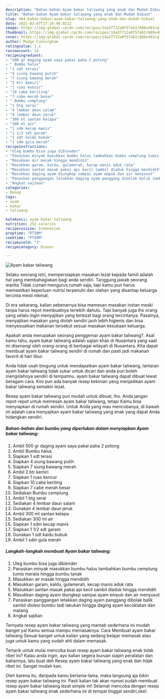 ```yaml
---
description: "Bahan-bahan Ayam bakar taliwang yang enak dan Mudah Dibuat"
title: "Bahan-bahan Ayam bakar taliwang yang enak dan Mudah Dibuat"
slug: 464-bahan-bahan-ayam-bakar-taliwang-yang-enak-dan-mudah-dibuat
date: 2021-03-07T17:34:40.011Z
image: https://img-global.cpcdn.com/recipes/14a37712a0f57ab2/680x482cq70/ayam-bakar-taliwang-foto-resep-utama.jpg
thumbnail: https://img-global.cpcdn.com/recipes/14a37712a0f57ab2/680x482cq70/ayam-bakar-taliwang-foto-resep-utama.jpg
cover: https://img-global.cpcdn.com/recipes/14a37712a0f57ab2/680x482cq70/ayam-bakar-taliwang-foto-resep-utama.jpg
author: Madge Cunningham
ratingvalue: 3.1
reviewcount: 14
recipeingredient:
- "500 gr daging ayam saya pakai paha 2 potong"
- " Bumbu halus"
- "1 sdt terasi"
- "4 siung bawang putih"
- "7 siung bawang merah"
- "2 btr kemiri"
- "1 ruas kencur"
- "10 cabe keriting"
- "7 cabe merah besar"
- " Bumbu cemplung"
- "1 btg serai"
- "4 lembar daun salam"
- "4 lembar daun jeruk"
- "300 ml santan kelapa"
- "300 ml air"
- "1 sdm kecap manis"
- "1 1/2 sdt garam"
- "1 sdt kaldu bubuk"
- "1 sdm gula merah"
recipeinstructions:
- "Uleg bumbu bisa juga diblender"
- "Panaskan minyak masukkan bumbu halus tambahkan bumbu cemplung tumis merata hingga bumbu tanak"
- "Masukkan air masak hingga mendidih"
- "Masukkan garam, kaldu, gulamerah, kecap manis aduk rata"
- "Masukkan santan masak pakai api kecil sambil diaduk hingga mendidih"
- "Masukkan daging ayam diungkep sampai ayam empuk dan air menyusut"
- "Panaskan panggangan letakkan daging ayam panggang dibolak balik sambil diolesi bumbu tadi lakukan hingga daging ayam kecoklatan dan matang"
- "Angkat sajikan"
categories:
- Resep
tags:
- ayam
- bakar
- taliwang

katakunci: ayam bakar taliwang 
nutrition: 252 calories
recipecuisine: Indonesian
preptime: "PT30M"
cooktime: "PT49M"
recipeyield: "3"
recipecategory: Dinner

---
```



![Ayam bakar taliwang](https://img-global.cpcdn.com/recipes/14a37712a0f57ab2/680x482cq70/ayam-bakar-taliwang-foto-resep-utama.jpg)

Selaku seorang istri, mempersiapkan masakan lezat kepada famili adalah hal yang membahagiakan bagi anda sendiri. Tanggung jawab seorang  wanita Tidak cuman mengurus rumah saja, tapi kamu pun harus memastikan keperluan nutrisi terpenuhi dan olahan yang disantap keluarga tercinta mesti nikmat.

Di era  sekarang, kalian sebenarnya bisa memesan masakan instan meski tanpa harus repot membuatnya terlebih dahulu. Tapi banyak juga lho orang yang selalu ingin menyajikan yang terlezat bagi orang tercintanya. Pasalnya, menyajikan masakan yang diolah sendiri jauh lebih higienis dan bisa menyesuaikan makanan tersebut sesuai masakan kesukaan keluarga. 



Apakah anda merupakan seorang penggemar ayam bakar taliwang?. Asal kamu tahu, ayam bakar taliwang adalah sajian khas di Nusantara yang saat ini disenangi oleh orang-orang di berbagai wilayah di Nusantara. Kita dapat membuat ayam bakar taliwang sendiri di rumah dan pasti jadi makanan favorit di hari libur.

Anda tidak usah bingung untuk mendapatkan ayam bakar taliwang, lantaran ayam bakar taliwang tidak sukar untuk dicari dan anda pun boleh mengolahnya sendiri di tempatmu. ayam bakar taliwang dapat dibuat lewat beragam cara. Kini pun ada banyak resep kekinian yang menjadikan ayam bakar taliwang semakin lezat.

Resep ayam bakar taliwang pun mudah untuk dibuat, lho. Anda jangan repot-repot untuk memesan ayam bakar taliwang, tetapi Kamu bisa menyiapkan di rumah sendiri. Untuk Anda yang mau mencobanya, di bawah ini adalah cara menyajikan ayam bakar taliwang yang enak yang dapat Anda hidangkan sendiri.

<!--inarticleads1-->

##### Bahan-bahan dan bumbu yang diperlukan dalam menyiapkan Ayam bakar taliwang:

1. Ambil 500 gr daging ayam saya pakai paha 2 potong
1. Ambil  Bumbu halus
1. Siapkan 1 sdt terasi
1. Siapkan 4 siung bawang putih
1. Siapkan 7 siung bawang merah
1. Ambil 2 btr kemiri
1. Siapkan 1 ruas kencur
1. Siapkan 10 cabe keriting
1. Siapkan 7 cabe merah besar
1. Sediakan  Bumbu cemplung
1. Ambil 1 btg serai
1. Sediakan 4 lembar daun salam
1. Gunakan 4 lembar daun jeruk
1. Ambil 300 ml santan kelapa
1. Sediakan 300 ml air
1. Siapkan 1 sdm kecap manis
1. Siapkan 1 1/2 sdt garam
1. Gunakan 1 sdt kaldu bubuk
1. Ambil 1 sdm gula merah




<!--inarticleads2-->

##### Langkah-langkah membuat Ayam bakar taliwang:

1. Uleg bumbu bisa juga diblender
1. Panaskan minyak masukkan bumbu halus tambahkan bumbu cemplung tumis merata hingga bumbu tanak
1. Masukkan air masak hingga mendidih
1. Masukkan garam, kaldu, gulamerah, kecap manis aduk rata
1. Masukkan santan masak pakai api kecil sambil diaduk hingga mendidih
1. Masukkan daging ayam diungkep sampai ayam empuk dan air menyusut
1. Panaskan panggangan letakkan daging ayam panggang dibolak balik sambil diolesi bumbu tadi lakukan hingga daging ayam kecoklatan dan matang
1. Angkat sajikan




Ternyata resep ayam bakar taliwang yang mantab sederhana ini mudah banget ya! Kamu semua mampu memasaknya. Cara Membuat ayam bakar taliwang Sesuai banget untuk kalian yang sedang belajar memasak atau juga untuk kamu yang sudah ahli dalam memasak.

Tertarik untuk mulai mencoba buat resep ayam bakar taliwang enak tidak ribet ini? Kalau anda ingin, ayo kalian segera buruan siapin peralatan dan bahannya, lalu buat deh Resep ayam bakar taliwang yang enak dan tidak ribet ini. Sangat mudah kan. 

Oleh karena itu, daripada kamu berlama-lama, maka langsung aja bikin resep ayam bakar taliwang ini. Pasti kalian tak akan nyesel sudah membuat resep ayam bakar taliwang lezat simple ini! Selamat mencoba dengan resep ayam bakar taliwang enak sederhana ini di tempat tinggal sendiri,oke!.

